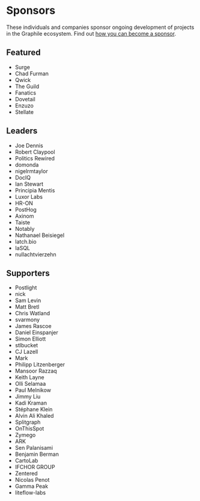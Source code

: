 # Sponsors

These individuals and companies sponsor ongoing development of projects in the
Graphile ecosystem. Find out
[how you can become a sponsor](https://graphile.org/sponsor/).

## Featured

- Surge
- Chad Furman
- Qwick
- The Guild
- Fanatics
- Dovetail
- Enzuzo
- Stellate

## Leaders

- Joe Dennis
- Robert Claypool
- Politics Rewired
- domonda
- nigelrmtaylor
- DocIQ
- Ian Stewart
- Principia Mentis
- Luxor Labs
- HR-ON
- PostHog
- Axinom
- Taiste
- Notably
- Nathanael Beisiegel
- latch.bio
- IaSQL
- nullachtvierzehn

## Supporters

- Postlight
- nick
- Sam Levin
- Matt Bretl
- Chris Watland
- svarmony
- James Rascoe
- Daniel Einspanjer
- Simon Elliott
- stlbucket
- CJ Lazell
- Mark
- Philipp Litzenberger
- Mansoor Razzaq
- Keith Layne
- Olli Selamaa
- Paul Melnikow
- Jimmy Liu
- Kadi Kraman
- Stéphane Klein
- Alvin Ali Khaled
- Splitgraph
- OnThisSpot
- Zymego
- ARK
- Sen Palanisami
- Benjamin Berman
- CartoLab
- IFCHOR GROUP
- Zentered
- Nicolas Penot
- Gamma Peak
- liteflow-labs
